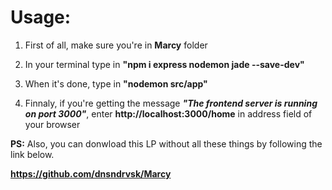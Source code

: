 # Usage:

1. First of all, make sure you're in <b>Marcy</b> folder

2. In your terminal type in <b>"npm i express nodemon jade --save-dev"</b>

3. When it's done, type in <b>"nodemon src/app"</b>

4. Finnaly, if you're getting the message <b><i>"The frontend server is running on port 3000"</i></b>, enter <b>http://localhost:3000/home</b> in address field of your browser


<b>PS:</b> Also, you can donwload this LP without all these things by following the link below.

<b>https://github.com/dnsndrvsk/Marcy</b>
